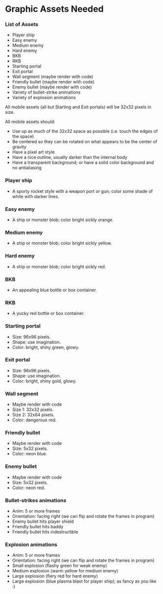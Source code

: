 # Graphic Assets Needed

### List of Assets

- Player ship
- Easy enemy
- Medium enemy
- Hard enemy
- BKB
- RKB
- Starting portal
- Exit portal
- Wall segment (maybe render with code)
- Friendly bullet (maybe render with code)
- Enemy bullet (maybe render with code)
- Variety of bullet-strike animations
- Variety of explosion animations

All mobile assets (all but Starting and Exit portals) will be 32x32 pixels in size.

All mobile assets should:
- Use up as much of the 32x32 space as possible (i.e. touch the edges of the space)
- Be centered so they can be rotated on what appears to be the center of gravity
- Have a pixel art style
- Have a nice outline, usually darker than the internal body
- Have a transparent background; or have a solid color background and no antialiasing

### Player ship

- A sporty rocket style with a weapon port or gun; color some shade of white with darker lines.

### Easy enemy

- A ship or monster blob; color bright sickly orange.

### Medium enemy

- A ship or monster blob; color bright sickly yellow.

### Hard enemy

- A ship or monster blob; color bright sickly red.

### BKB

- An appealing blue bottle or box container.

### RKB

- A yucky red bottle or box container.

### Starting portal

- Size: 96x96 pixels.
- Shape: use imagination.
- Color: bright, shiny green, glowy.

### Exit portal

- Size: 96x96 pixels.
- Shape: use imagination.
- Color: bright, shiny gold, glowy.

### Wall segment

- Maybe render with code
- Size 1: 32x32 pixels.
- Size 2: 32x64 pixels.
- Color: dangerous red.

### Friendly bullet

- Maybe render with code
- Size: 5x32 pixels.
- Color: neon blue.

### Enemy bullet

- Maybe render with code
- Size: 5x32 pixels.
- Color: neon red.

### Bullet-strikes animations

- Anim: 5 or more frames
- Orientation: facing right (we can flip and rotate the frames in program)
- Enemy bullet hits player shield
- Friendly bullet hits baddy
- Friendly bullet hits indestructible

### Explosion animations

- Anim: 5 or more frames
- Orientation: facing right (we can flip and rotate the frames in program)
- Small explosion (flashy green for weak enemy)
- Medium explosion (warm yellow for medium enemy)
- Large explosion (fiery red for hard enemy)
- Large explosion (blue plasma blast for player ship); as fancy as you like :)
